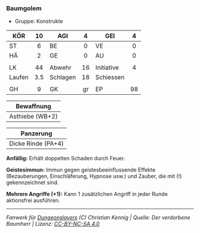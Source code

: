 ### Baumgolem

- Gruppe: Konstrukte

| KÖR    | 10  | AGI      |  4  | GEI        |  4  |
| ------ | :-: | -------- | :-: | ---------- | :-: |
| ST     |  6  | BE       |  0  | VE         |  0  |
| HÄ     |  2  | GE       |  0  | AU         |  0  |
|        |     |          |     |            |     |
| LK     | 44  | Abwehr   | 16  | Initiative |  4  |
| Laufen | 3.5 | Schlagen | 18  | Schiessen  |     |
|        |     |          |     |            |     |
| GH     |  9  | GK       | gr  | EP         | 98  |

|   Bewaffnung    |
| :-------------: |
| Asthiebe (WB+2) |

|     Panzerung      |
| :----------------: |
| Dicke Rinde (PA+4) |

**Anfällig:** Erhält doppelten Schaden durch Feuer.

**Geistesimmun:** Immun gegen geistesbeeinflussende Effekte (Bezauberungen, Einschläferung, Hypnose usw.) und Zauber, die mit (!) gekennzeichnet sind.

**Mehrere Angriffe (+1):** Kann 1 zusätzlichen Angriff in jeder Runde aktionsfrei ausführen.

---

_Fanwerk für [Dungeonslayers](https://www.dungeonslayers.net/) (C) Christian Kennig | Quelle: Der verdorbene Baumherr | Lizenz: [CC-BY-NC-SA 4.0](https://creativecommons.org/licenses/by-nc-sa/4.0/deed.de)_

